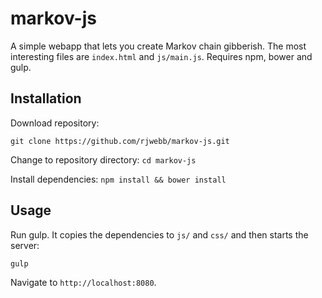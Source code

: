 # markov-js

A simple webapp that lets you create Markov chain gibberish. The most interesting files are ```index.html``` and ```js/main.js```. Requires npm, bower and gulp.

## Installation
Download repository:

```git clone https://github.com/rjwebb/markov-js.git```

Change to repository directory:
```cd markov-js```

Install dependencies:
```npm install && bower install```

## Usage
Run gulp. It copies the dependencies to ```js/``` and ```css/``` and then starts the server:

```gulp```

Navigate to ```http://localhost:8080```.

